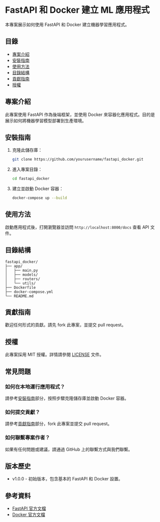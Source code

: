 # FastAPI 和 Docker 建立 ML 應用程式

本專案展示如何使用 FastAPI 和 Docker 建立機器學習應用程式。

## 目錄

- [專案介紹](#專案介紹)
- [安裝指南](#安裝指南)
- [使用方法](#使用方法)
- [目錄結構](#目錄結構)
- [貢獻指南](#貢獻指南)
- [授權](#授權)

## 專案介紹

此專案使用 FastAPI 作為後端框架，並使用 Docker 來容器化應用程式。目的是展示如何將機器學習模型部署到生產環境。

## 安裝指南

1. 克隆此儲存庫：
    ```bash
    git clone https://github.com/yourusername/fastapi_docker.git
    ```
2. 進入專案目錄：
    ```bash
    cd fastapi_docker
    ```
3. 建立並啟動 Docker 容器：
    ```bash
    docker-compose up --build
    ```

## 使用方法

啟動應用程式後，打開瀏覽器並訪問 `http://localhost:8000/docs` 查看 API 文件。

## 目錄結構

```plaintext
fastapi_docker/
├── app/
│   ├── main.py
│   ├── models/
│   ├── routers/
│   └── utils/
├── Dockerfile
├── docker-compose.yml
└── README.md
```

## 貢獻指南

歡迎任何形式的貢獻。請先 fork 此專案，並提交 pull request。

## 授權

此專案採用 MIT 授權。詳情請參閱 [LICENSE](LICENSE) 文件。

## 常見問題

### 如何在本地運行應用程式？

請參考[安裝指南](#安裝指南)部分，按照步驟克隆儲存庫並啟動 Docker 容器。

### 如何提交貢獻？

請參考[貢獻指南](#貢獻指南)部分，fork 此專案並提交 pull request。

### 如何聯繫專案作者？

如果有任何問題或建議，請通過 GitHub 上的聯繫方式與我們聯繫。

## 版本歷史

- v1.0.0 - 初始版本，包含基本的 FastAPI 和 Docker 設置。

## 參考資料

- [FastAPI 官方文檔](https://fastapi.tiangolo.com/)
- [Docker 官方文檔](https://docs.docker.com/)





























